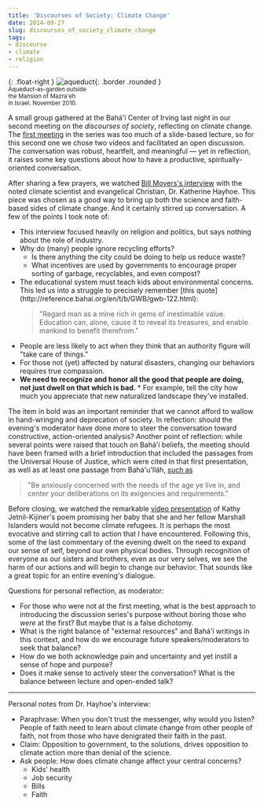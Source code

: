 ```yaml
---
title: 'Discourses of Society: Climate Change'
date: 2014-09-27
slug: discourses_of_society_climate_change
tags:
- discourse
- climate
- religion
---
```


{: .float-right }
![aqueduct](/img/MazraehAquaduct.JPG){: .border .rounded }<br>
<small>Aqueduct-as-garden outside<br>
the Mansion of Mazra'eh<br>
in Israel. November 2010.</small>

A small group gathered at the Bah&aacute;'&iacute;­ Center of Irving last night
in our second meeting on the _discourses of society_, reflecting on climate
change. The [first
meeting](http://www.safnet.com/archives/2014/08/contributing-to-the-discourses-of-society.html) in the series was too much of a slide-based lecture, so for this
second one we chose two videos and facilitated an open discussion. The
conversation was robust, heartfelt, and meaningful &mdash; yet in reflection, it
raises some key questions about how to have a productive, spiritually-oriented
conversation.

<!-- truncate -->

After sharing a few prayers, we watched <a href="
http://billmoyers.com/episode/full-show-climate-change-faith-and-fact/">Bill
Moyers's interview</a> with the noted climate scientist and evangelical
Christian,  Dr. Katherine Hayhoe. This piece was chosen as a good way to bring
up both the science and faith-based sides of climate change. And it certainly
stirred up conversation. A few of the points I took note of:

* This interview focused heavily on religion and politics, but says nothing about the role of industry.
* Why do (many) people ignore recycling efforts? <ul> <li>Is there anything the city could be doing to help us reduce waste?
* What incentives are used by governments to encourage proper sorting of garbage, recyclables, and even compost?
</li>
<li>The educational system must teach kids about environmental concerns. This led us into a struggle to precisely remember [this quote](http://reference.bahai.org/en/t/b/GWB/gwb-122.html):
<blockquote>
"Regard man as a mine rich in gems of inestimable value. Education can, alone, cause it to reveal its treasures, and enable mankind to benefit therefrom."
</blockquote>
</li>
<li>People are less likely to act when they think that an authority figure will "take care of things."</li>
<li>For those not (yet) affected by natural disasters, changing our behaviors requires true compassion.</li>
<li><b>We need to recognize and honor all the good that people are doing, not just dwell on that which is bad.</b>
* For example, tell the city how much you appreciate that new naturalized landscape they've installed.
</li>
</ul>

The item in bold was an important reminder that we cannot afford to wallow in
hand-wringing and deprecation of society. In reflection: should the evening's
moderator have done more to steer the conversation toward constructive,
action-oriented analysis? Another point of reflection: while several points were
raised that touch on Bah&aacute;'&iacute;­ beliefs, the meeting should have been
framed with a brief introduction that included the passages from the Universal
House of Justice, which were cited in that first presentation, as well as at
least one passage from Bah&aacute;'u'll&aacute;h, [such as](http://reference.bahai.org/en/t/b/GWB/gwb-106.html)

> "Be anxiously concerned with the needs of the age ye live in, and center your
> deliberations on its exigencies and requirements."

Before closing, we watched the remarkable [video presentation](http://youtu.be/DJuRjy9k7GA) of Kathy
Jetnil-Kijiner's poem promising her baby that she and her fellow Marshall
Islanders would not become climate refugees. It is perhaps the most evocative
and stirring call to action that I have encountered. Following this, some of the
last commentary of the evening dwelt on the need to expand our sense of self,
beyond our own physical bodies. Through recognition of everyone as our sisters
and brothers, even as our very selves, we see the harm of our actions and will
begin to change our behavior. That sounds like a great topic for an entire
evening's dialogue.

Questions for personal reflection, as moderator:

* For those who were not at the first meeting, what is the best approach to introducing the discussion series's purpose without boring those who _were_ at the first? But maybe that is a false dichotomy.
* What is the right balance of "external resources" and Bah&aacute;'&iacute;­ writings in this context, and how do we encourage future speakers/moderators to seek that balance?
* How do we both acknowledge pain and uncertainty and yet instill a sense of hope and purpose?
* Does it make sense to actively steer the conversation? What is the balance between lecture and open-ended talk?

---

Personal notes from Dr. Hayhoe's interview:

* Paraphrase: When you don't trust the messenger, why would you listen? People of faith need to learn about climate change from other people of faith, not from those who have denigrated their faith in the past.
* Claim: Opposition to government, to the solutions, drives opposition to climate action more than denial of the science.
* Ask people: How does climate change affect your central concerns? <ul> <li>Kids' health
* Job security
* Bills
* Faith
</li>
</ul>
